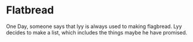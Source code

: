 # Flatbread

One Day, someone says that lyy is always used to making flagbread. Lyy decides to make a list, which includes the things maybe he have promised.